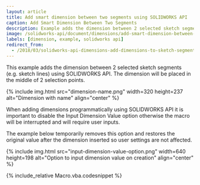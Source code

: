 ```yaml
---
layout: article
title: Add smart dimension between two segments using SOLIDWORKS API
caption: Add Smart Dimension Between Two Segments
description: Example adds the dimension between 2 selected sketch segments
image: /solidworks-api/document/dimensions/add-smart-dimension-between-two-segments/dimension-name.png
labels: [dimension, example, solidworks api]
redirect_from:
  - /2018/03/solidworks-api-dimensions-add-dimensions-to-sketch-segment.html
---
```

This example adds the dimension between 2 selected sketch segments (e.g. sketch lines) using SOLIDWORKS API. The dimension will be placed in the middle of 2 selection points.  

{% include img.html src="dimension-name.png" width=320 height=237 alt="Dimension with name" align="center" %}

When adding dimensions programmatically using SOLIDWORKS API it is important to disable the Input Dimension Value option otherwise the macro will be interrupted and will require user inputs.

The example below temporarily removes this option and restores the original value after the dimension inserted so user settings are not affected.  

{% include img.html src="input-dimension-value-option.png" width=640 height=198 alt="Option to input dimension value on creation" align="center" %}

{% include_relative Macro.vba.codesnippet %}
